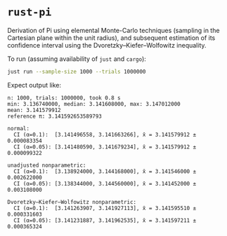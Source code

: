 `rust-pi`
===
Derivation of Pi using elemental Monte-Carlo techniques (sampling in the Cartesian plane within the unit radius), and
subsequent estimation of its confidence interval using the Dvoretzky–Kiefer–Wolfowitz inequality.

To run (assuming availability of `just` and `cargo`):

```sh
just run --sample-size 1000 --trials 1000000
```

Expect output like:

```
n: 1000, trials: 1000000, took 0.8 s
min: 3.136740000, median: 3.141608000, max: 3.147012000
mean: 3.141579912
reference π: 3.141592653589793

normal:
  CI (α=0.1):  [3.141496558, 3.141663266], x̄ = 3.141579912 ± 0.000083354
  CI (α=0.05): [3.141480590, 3.141679234], x̄ = 3.141579912 ± 0.000099322
  
unadjusted nonparametric:
  CI (α=0.1):  [3.138924000, 3.144168000], x̄ = 3.141546000 ± 0.002622000
  CI (α=0.05): [3.138344000, 3.144560000], x̄ = 3.141452000 ± 0.003108000
  
Dvoretzky–Kiefer–Wolfowitz nonparametric:
  CI (α=0.1):  [3.141263907, 3.141927113], x̄ = 3.141595510 ± 0.000331603
  CI (α=0.05): [3.141231887, 3.141962535], x̄ = 3.141597211 ± 0.000365324
```